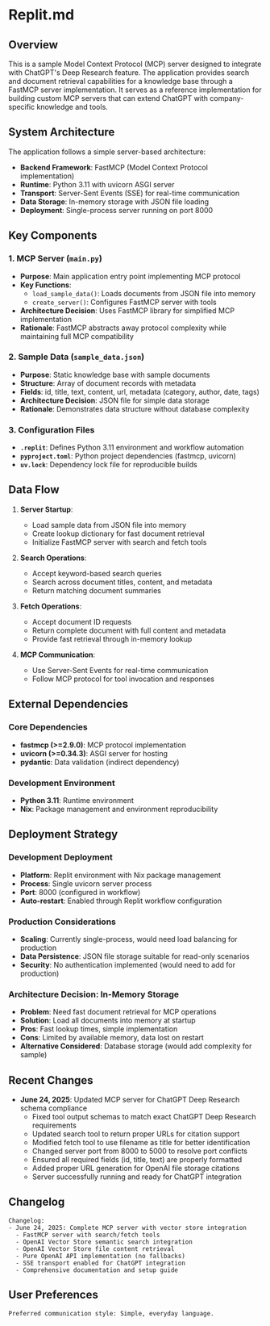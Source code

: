 # Replit.md

## Overview

This is a sample Model Context Protocol (MCP) server designed to integrate with ChatGPT's Deep Research feature. The application provides search and document retrieval capabilities for a knowledge base through a FastMCP server implementation. It serves as a reference implementation for building custom MCP servers that can extend ChatGPT with company-specific knowledge and tools.

## System Architecture

The application follows a simple server-based architecture:

- **Backend Framework**: FastMCP (Model Context Protocol implementation)
- **Runtime**: Python 3.11 with uvicorn ASGI server
- **Transport**: Server-Sent Events (SSE) for real-time communication
- **Data Storage**: In-memory storage with JSON file loading
- **Deployment**: Single-process server running on port 8000

## Key Components

### 1. MCP Server (`main.py`)
- **Purpose**: Main application entry point implementing MCP protocol
- **Key Functions**:
  - `load_sample_data()`: Loads documents from JSON file into memory
  - `create_server()`: Configures FastMCP server with tools
- **Architecture Decision**: Uses FastMCP library for simplified MCP implementation
- **Rationale**: FastMCP abstracts away protocol complexity while maintaining full MCP compatibility

### 2. Sample Data (`sample_data.json`)
- **Purpose**: Static knowledge base with sample documents
- **Structure**: Array of document records with metadata
- **Fields**: id, title, text, content, url, metadata (category, author, date, tags)
- **Architecture Decision**: JSON file for simple data storage
- **Rationale**: Demonstrates data structure without database complexity

### 3. Configuration Files
- **`.replit`**: Defines Python 3.11 environment and workflow automation
- **`pyproject.toml`**: Python project dependencies (fastmcp, uvicorn)
- **`uv.lock`**: Dependency lock file for reproducible builds

## Data Flow

1. **Server Startup**: 
   - Load sample data from JSON file into memory
   - Create lookup dictionary for fast document retrieval
   - Initialize FastMCP server with search and fetch tools

2. **Search Operations**:
   - Accept keyword-based search queries
   - Search across document titles, content, and metadata
   - Return matching document summaries

3. **Fetch Operations**:
   - Accept document ID requests
   - Return complete document with full content and metadata
   - Provide fast retrieval through in-memory lookup

4. **MCP Communication**:
   - Use Server-Sent Events for real-time communication
   - Follow MCP protocol for tool invocation and responses

## External Dependencies

### Core Dependencies
- **fastmcp (>=2.9.0)**: MCP protocol implementation
- **uvicorn (>=0.34.3)**: ASGI server for hosting
- **pydantic**: Data validation (indirect dependency)

### Development Environment
- **Python 3.11**: Runtime environment
- **Nix**: Package management and environment reproducibility

## Deployment Strategy

### Development Deployment
- **Platform**: Replit environment with Nix package management
- **Process**: Single uvicorn server process
- **Port**: 8000 (configured in workflow)
- **Auto-restart**: Enabled through Replit workflow configuration

### Production Considerations
- **Scaling**: Currently single-process, would need load balancing for production
- **Data Persistence**: JSON file storage suitable for read-only scenarios
- **Security**: No authentication implemented (would need to add for production)

### Architecture Decision: In-Memory Storage
- **Problem**: Need fast document retrieval for MCP operations
- **Solution**: Load all documents into memory at startup
- **Pros**: Fast lookup times, simple implementation
- **Cons**: Limited by available memory, data lost on restart
- **Alternative Considered**: Database storage (would add complexity for sample)

## Recent Changes

- **June 24, 2025**: Updated MCP server for ChatGPT Deep Research schema compliance
  - Fixed tool output schemas to match exact ChatGPT Deep Research requirements
  - Updated search tool to return proper URLs for citation support
  - Modified fetch tool to use filename as title for better identification
  - Changed server port from 8000 to 5000 to resolve port conflicts
  - Ensured all required fields (id, title, text) are properly formatted
  - Added proper URL generation for OpenAI file storage citations
  - Server successfully running and ready for ChatGPT integration

## Changelog

```
Changelog:
- June 24, 2025: Complete MCP server with vector store integration
  - FastMCP server with search/fetch tools
  - OpenAI Vector Store semantic search integration
  - OpenAI Vector Store file content retrieval
  - Pure OpenAI API implementation (no fallbacks)
  - SSE transport enabled for ChatGPT integration
  - Comprehensive documentation and setup guide
```

## User Preferences

```
Preferred communication style: Simple, everyday language.
```